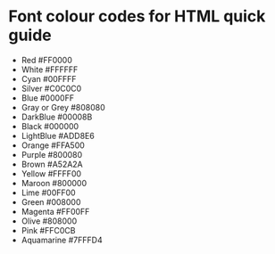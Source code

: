 # Font colour codes for HTML quick guide

- Red	#FF0000	
- White	#FFFFFF
- Cyan	#00FFFF
- Silver	#C0C0C0
- Blue	#0000FF	
- Gray or Grey	#808080
- DarkBlue	#00008B	
- Black	#000000
- LightBlue	#ADD8E6	
- Orange	#FFA500
- Purple	#800080	
- Brown	#A52A2A
- Yellow	#FFFF00	
- Maroon	#800000
- Lime	#00FF00	
- Green	#008000
- Magenta	#FF00FF	
- Olive	#808000
- Pink	#FFC0CB	
- Aquamarine	#7FFFD4
